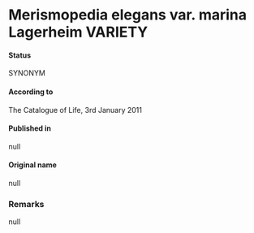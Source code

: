 Merismopedia elegans var. marina Lagerheim VARIETY
=======

#### Status
SYNONYM

#### According to
The Catalogue of Life, 3rd January 2011

#### Published in
null

#### Original name
null

### Remarks
null